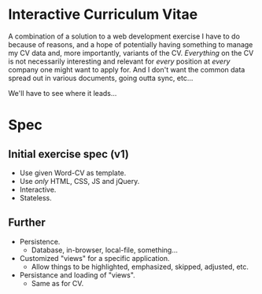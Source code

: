 Interactive Curriculum Vitae
===

A combination of a solution to a web development exercise I have to do because of reasons, and a hope of potentially having something to manage my CV data and, more importantly, variants of the CV. *Everything* on the CV is not necessarily interesting and relevant for *every* position at *every* company one might want to apply for. And I don't want the common data spread out in various documents, going outta sync, etc...

We'll have to see where it leads...


Spec
===

Initial exercise spec (v1)
---

* Use given Word-CV as template.
* Use *only* HTML, CSS, JS and jQuery.
* Interactive.
* Stateless.


Further
---

* Persistence.
	* Database, in-browser, local-file, something...
* Customized "views" for a specific application.
	* Allow things to be highlighted, emphasized, skipped, adjusted, etc.
* Persistance and loading of "views".
	* Same as for CV.
